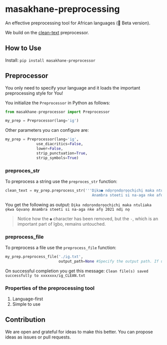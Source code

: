 # masakhane-preprocessing 
An effective preprocessing tool for African languages (🔧 Beta version).

We build on the [clean-text](https://github.com/jfilter/clean-text/tree/master/cleantext) preprocessor.

## How to Use
Install:
```pip install masakhane-preprocessor```
## Preprocessor
You only need to specify your language and it loads the important preprocessing style for You!

You initialize the `Preprocessor` in Python as follows:
```python
from masakhane-preprocessor import Preprocessor

my_prep = Preprocessor(lang='ig')
```
Other parameters you can configure are:
```python
my_prep = Preprocessor(lang='ig',
              use_diacritics=False,
              lower=False,
              strip_punctuation=True,
              strip_symbols=True)
```
### preproces_str
To preprocess a string use the `preproces_str` function:
```python
clean_text = my_prep.preprocess_str('''Dịka● ndọrọndọrọọchịchị maka ntuliaka ọkwa Gọvanọ
                                       Anambra steeti si na-aga nke afọ 2021, ndị nọ.''')
```
You get the following as output:
```Dịka ndọrọndọrọọchịchị maka ntuliaka ọkwa Gọvanọ Anambra steeti si na-aga nke afọ 2021 ndị nọ```

> Notice how the `●` character has been removed, but the `-`, which is an important part of Igbo, remains untouched.


### preprocess_file
To preprocess a file use the `preprocess_file` function:
```python
my_prep.preprocess_file('./ig.txt',
                        output_path=None #Specify the output path. If unspecified, uses the parent directory of input file)
```
On successful completion you get this message:
`Clean file(s) saved successfully to xxxxxxx/ig_CLEAN.txt`

### Properties of the preprocessing tool
1. Language-first
2. Simple to use

## Contribution
We are open and grateful for ideas to make this better. You can propose ideas as issues or pull requests.

